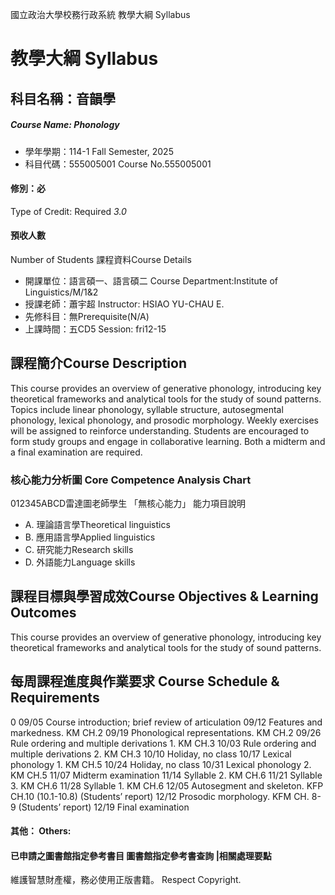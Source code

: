 國立政治大學校務行政系統 教學大綱 Syllabus
# 教學大綱 Syllabus
##  科目名稱：音韻學
#####  Course Name: Phonology
  * 學年學期：114-1 Fall Semester, 2025 
  * 科目代碼：555005001 Course No.555005001
#### 修別：必
Type of Credit: Required 
_3.0_
#### 預收人數
Number of Students
課程資料Course Details
  * 開課單位：語言碩一、語言碩二 Course Department:Institute of Linguistics/M/1&2 
  * 授課老師：蕭宇超 Instructor: HSIAO YU-CHAU E. 
  * 先修科目：無Prerequisite(N/A)
  * 上課時間：五CD5 Session: fri12-15
##  課程簡介Course Description
This course provides an overview of generative phonology, introducing key theoretical frameworks and analytical tools for the study of sound patterns. Topics include linear phonology, syllable structure, autosegmental phonology, lexical phonology, and prosodic morphology. Weekly exercises will be assigned to reinforce understanding. Students are encouraged to form study groups and engage in collaborative learning. Both a midterm and a final examination are required.
###  核心能力分析圖 Core Competence Analysis Chart
012345ABCD雷達圖老師學生
「無核心能力」 
能力項目說明
  * A. 理論語言學Theoretical linguistics
  * B. 應用語言學Applied linguistics
  * C. 研究能力Research skills
  * D. 外語能力Language skills
##  課程目標與學習成效Course Objectives & Learning Outcomes 
This course provides an overview of generative phonology, introducing key theoretical frameworks and analytical tools for the study of sound patterns. 
##  每周課程進度與作業要求 Course Schedule & Requirements
0
09/05 Course introduction; brief review of articulation
09/12 Features and markedness. KM CH.2
09/19 Phonological representations. KM CH.2
09/26 Rule ordering and multiple derivations 1. KM CH.3
10/03 Rule ordering and multiple derivations 2. KM CH.3
10/10 Holiday, no class
10/17 Lexical phonology 1. KM CH.5
10/24 Holiday, no class
10/31 Lexical phonology 2. KM CH.5
11/07 Midterm examination
11/14 Syllable 2. KM CH.6
11/21 Syllable 3. KM CH.6
11/28 Syllable 1. KM CH.6
12/05 Autosegment and skeleton. KFP CH.10 (10.1-10.8) (Students’ report)
12/12 Prosodic morphology. KFM CH. 8-9 (Students’ report)
12/19 Final examination
####  其他： Others:
####  已申請之圖書館指定參考書目  圖書館指定參考書查詢 |相關處理要點
維護智慧財產權，務必使用正版書籍。 Respect Copyright.